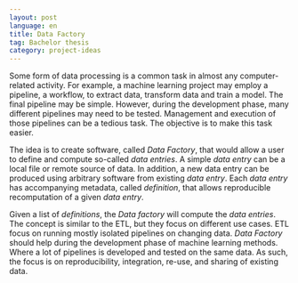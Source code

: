 ```yaml
---
layout: post
language: en
title: Data Factory
tag: Bachelor thesis
category: project-ideas
---
```


Some form of data processing is a common task in almost any computer-related activity.
For example, a machine learning project may employ a pipeline, a workflow, to extract data, transform data and train a model.
The final pipeline may be simple.
However, during the development phase, many different pipelines may need to be tested.
Management and execution of those pipelines can be a tedious task.
The objective is to make this task easier.

<!-- more -->


The idea is to create software, called *Data Factory*, that would allow a user to define and compute so-called *data entries*.
A simple *data entry* can be a local file or remote source of data. 
In addition, a new data entry can be produced using arbitrary software from existing *data entry*. 
Each *data entry* has accompanying metadata, called *definition*, that allows reproducible recomputation of a given *data entry*.

Given a list of *definitions*, the *Data factory* will compute the *data entries*.
The concept is similar to the ETL, but they focus on different use cases.
ETL focus on running mostly isolated pipelines on changing data.
*Data Factory* should help during the development phase of machine learning methods. 
Where a lot of pipelines is developed and tested on the same data.
As such, the focus is on reproducibility,  integration, re-use, and sharing of existing data.
